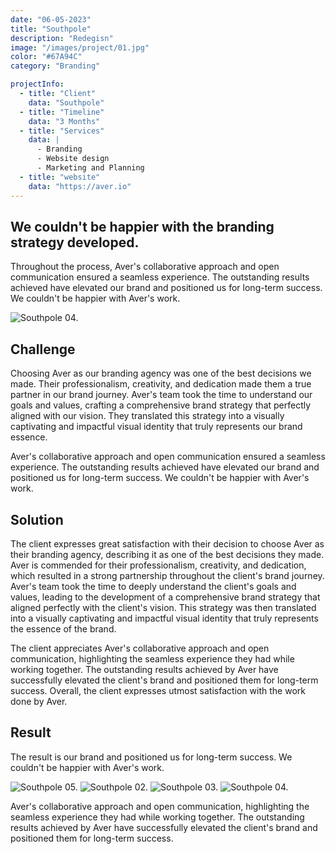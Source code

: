```yaml
---
date: "06-05-2023"
title: "Southpole"
description: "Redegisn"
image: "/images/project/01.jpg"
color: "#67A94C"
category: "Branding"

projectInfo:
  - title: "Client"
    data: "Southpole"
  - title: "Timeline"
    data: "3 Months"
  - title: "Services"
    data: |
      - Branding
      - Website design
      - Marketing and Planning
  - title: "website"
    data: "https://aver.io"
---
```


## We couldn't be happier with the branding strategy developed.

Throughout the process, Aver's collaborative approach and open communication ensured a seamless experience. The outstanding results achieved have elevated our brand and positioned us for long-term success. We couldn't be happier with Aver's work.

![Southpole 04.](/images/project/01-00.jpg)

## Challenge

Choosing Aver as our branding agency was one of the best decisions we made. Their professionalism, creativity, and dedication made them a true partner in our brand journey. Aver's team took the time to understand our goals and values, crafting a comprehensive brand strategy that perfectly aligned with our vision. They translated this strategy into a visually captivating and impactful visual identity that truly represents our brand essence.

Aver's collaborative approach and open communication ensured a seamless experience. The outstanding results achieved have elevated our brand and positioned us for long-term success. We couldn't be happier with Aver's work.


## Solution

The client expresses great satisfaction with their decision to choose Aver as their branding agency, describing it as one of the best decisions they made. Aver is commended for their professionalism, creativity, and dedication, which resulted in a strong partnership throughout the client's brand journey. Aver's team took the time to deeply understand the client's goals and values, leading to the development of a comprehensive brand strategy that aligned perfectly with the client's vision. This strategy was then translated into a visually captivating and impactful visual identity that truly represents the essence of the brand.

The client appreciates Aver's collaborative approach and open communication, highlighting the seamless experience they had while working together. The outstanding results achieved by Aver have successfully elevated the client's brand and positioned them for long-term success. Overall, the client expresses utmost satisfaction with the work done by Aver.


## Result

The result is our brand and positioned us for long-term success. We couldn't be happier with Aver's work.

<div class="image columns-1 sm:columns-2 gap-8">

![Southpole 05.](/images/project/01-01.jpg)
![Southpole 02.](/images/project/01-02.jpg)
![Southpole 03.](/images/project/01-03.jpg)
![Southpole 04.](/images/project/01-04.jpg)
</div>


Aver's collaborative approach and open communication, highlighting the seamless experience they had while working together. The outstanding results achieved by Aver have successfully elevated the client's brand and positioned them for long-term success.